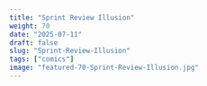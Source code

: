 ```yaml
---
title: "Sprint Review Illusion"
weight: 70
date: "2025-07-11"
draft: false
slug: "Sprint-Review-Illusion"
tags: ["comics"]
image: "featured-70-Sprint-Review-Illusion.jpg"
---
```

